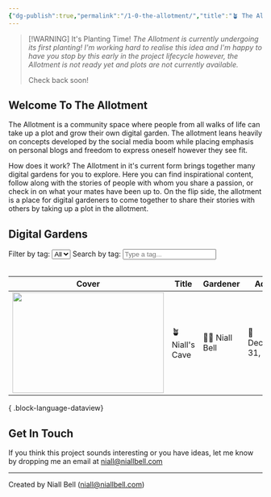 ```yaml
---
{"dg-publish":true,"permalink":"/1-0-the-allotment/","title":"🪴 The Allotment","contentClasses":"cards cards-cols-3 cards-cover cards-cover-no-border cards-title-hide-icons","tags":["gardenEntry"],"noteIcon":null,"created":"2024-04-07T21:59:11.083+01:00","updated":"2024-12-31T17:52:20.086+00:00"}
---
```


> [!WARNING] It's Planting Time!
> *The Allotment is currently undergoing its first planting! I'm working hard to realise this idea and I'm happy to have you stop by this early in the project lifecycle however, the Allotment is not ready yet and plots are not currently available.* 
> 
> Check back soon!

## Welcome To The Allotment

The Allotment is a community space where people from all walks of life can take up a plot and grow their own digital garden. The allotment leans heavily on concepts developed by the social media boom while placing emphasis on personal blogs and freedom to express oneself however they see fit. 

How does it work? The Allotment in it's current form brings together many digital gardens for you to explore. Here you can find inspirational content, follow along with the stories of people with whom you share a passion, or check in on what your mates have been up to. On the flip side, the allotment is a place for digital gardeners to come together to share their stories with others by taking up a plot in the allotment.

## Digital Gardens

<div>
    <label for="tagFilter" class="filter-element">Filter by tag:</label>
    <select id="tagFilter" class="filter-element" onchange="filterTable()">
        <option value="all">All</option>
        <!-- Add more options as needed -->
    </select>
    <label for="tagSearch" class="filter-element">Search by tag:</label>
    <input type="text" id="tagSearch" class="filter-element" placeholder="Type a tag...">
</div>
<br>

| Cover                                                                           | Title           | Gardener         | Added                | Link                                      | Tags                              |
| ------------------------------------------------------------------------------- | --------------- | ---------------- | -------------------- | ----------------------------------------- | --------------------------------- |
| <img src='https://i.imgur.com/9wUq3cS.jpg' style='height:200px; width:300px;'/> | 🪴 Niall's Cave | 🧑‍🌾 Niall Bell | 📅 December 31, 2024 | 🔗 [niallbell.com](https://niallbell.com) | 🏷️ nature, photography, wildlife |

{ .block-language-dataview}

## Get In Touch

If you think this project sounds interesting or you have ideas, let me know by dropping me an email at niall@niallbell.com

---
Created by Niall Bell (niall@niallbell.com)

